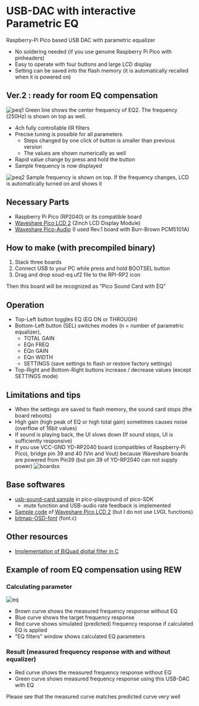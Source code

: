 # USB-DAC with interactive Parametric EQ

Raspberry-Pi Pico based USB DAC with parametric equalizer

* No soldering needed (if you use genuine Raspberry Pi Pico with pinheaders)
* Easy to operate with four buttons and large LCD display
* Setting can be saved into the flash memory (it is automatically recalled when it is powered on)

## Ver.2 : ready for room EQ compensation
  
![peq1](https://github.com/user-attachments/assets/26ee6bd6-c989-4141-9d0c-000d5f50ffac)
Green line shows the center frequency of EQ2. The frequency (250Hz) is shown on top as well.

* 4ch fully controllable IIR filters
* Precise tuning is possible for all parameters
  - Steps changed by one click of button is smaller than previous version
  - The values are shown numerically as well
* Rapid value change by press and hold the button
* Sample frequency is now displayed
  
![peq2](https://github.com/user-attachments/assets/83a00a3c-b2c8-41a1-8a6d-647b74b13bc5)
Sample frequency is shown on top. If the frequency changes, LCD is automatically turned on and shows it 

## Necessary Parts

* Raspberry Pi Pico (RP2040) or its compatible board
* [Waveshare Pico LCD 2](https://www.waveshare.com/wiki/Pico-LCD-2) (2inch LCD Display Module)
* [Waveshare Pico-Audio](https://www.waveshare.com/wiki/Pico-Audio) (I used Rev.1 board with Burr-Brown PCM5101A)

## How to make (with precompiled binary)

1. Stack three boards
2. Connect USB to your PC while press and hold BOOTSEL button
3. Drag and drop soud-eq.uf2 file to the RPI-RP2 icon

Then this board will be recognized as "Pico Sound Card with EQ"

## Operation

* Top-Left button toggles EQ (EQ ON or THROUGH)
* Bottom-Left button (SEL) switches modes (n = number of parametric equalizer),
  - TOTAL GAIN
  - EQn FREQ
  - EQn GAIN
  - EQn WIDTH
  - SETTINGS (save settings to flash or restore factory settings)
* Top-Right and Bottom-Right buttons increase / decrease values (except SETTINGS mode)

## Limitations and tips

* When the settings are saved to flash memory, the sound card stops (the board reboots)
* High gain (high peak of EQ or high total gain) sometimes causes noise (overflow of 16bit values)
* If sound is playing back, the UI slows down (If sound stops, UI is sufficiently responsive)
* If you use VCC-GND YD-RP2040 board (compatibles of Raspberry-Pi Pico), bridge pin 39 and 40 (Vin and Vout) because Waveshare boards are powered from Pin39 (but pin 39 of YD-RP2040 can not supply power)
![boardss](https://github.com/user-attachments/assets/48f579f6-3e2b-4a8b-b544-320f3714dd84)

## Base softwares

* [usb-sound-card sample](https://github.com/raspberrypi/pico-playground/tree/master/apps/usb_sound_card) in pico-playground of pico-SDK
  - mute function and USB-audio rate feedback is implemented
* [Sample code](https://files.waveshare.com/wiki/Pico-1.3-LCD/RP2040-LCD-LVGL.zip) of [Waveshare Pico LCD 2](https://www.waveshare.com/wiki/Pico-LCD-2) (but I do not use LVGL functions)
* [bitmap-OSD-font](https://github.com/frisnit/bitmap-OSD-font/tree/master) (font.c)

## Other resources

* [Implementation of BiQuad digital filter in C](https://www.utsbox.com/?page_id=523)

## Example of room EQ compensation using REW

### Calculating parameter
![eq](https://github.com/user-attachments/assets/36b21219-ed9d-4f15-886f-ccbe9e356994)
* Brown curve shows the measured frequency response without EQ
* Blue curve shows the target frequency response
* Red curve shows simulated (predicted) frequency response if calculated EQ is applied
* "EQ filters" window shows calculated EQ parameters

### Result (measured frequency response with and without equalizer)
* Red curve shows the measured frequency response without EQ
* Green curve shows measured frequency response using this USB-DAC with EQ

Please see that the measured curve matches predicted curve very well
